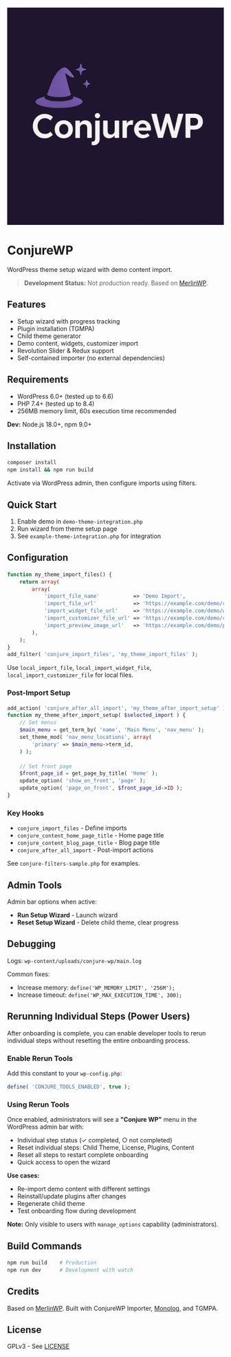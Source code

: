 ![ConjureWP](conjurewp.jpg)

# ConjureWP

WordPress theme setup wizard with demo content import.

> **Development Status:** Not production ready. Based on [MerlinWP](https://github.com/richtabor/MerlinWP).

## Features

-   Setup wizard with progress tracking
-   Plugin installation (TGMPA)
-   Child theme generator
-   Demo content, widgets, customizer import
-   Revolution Slider & Redux support
-   Self-contained importer (no external dependencies)

## Requirements

-   WordPress 6.0+ (tested up to 6.6)
-   PHP 7.4+ (tested up to 8.4)
-   256MB memory limit, 60s execution time recommended

**Dev:** Node.js 18.0+, npm 9.0+

## Installation

```bash
composer install
npm install && npm run build
```

Activate via WordPress admin, then configure imports using filters.

## Quick Start

1. Enable demo in `demo-theme-integration.php`
2. Run wizard from theme setup page
3. See `example-theme-integration.php` for integration

## Configuration

```php
function my_theme_import_files() {
    return array(
        array(
            'import_file_name'           => 'Demo Import',
            'import_file_url'            => 'https://example.com/demo/content.xml',
            'import_widget_file_url'     => 'https://example.com/demo/widgets.json',
            'import_customizer_file_url' => 'https://example.com/demo/customizer.dat',
            'import_preview_image_url'   => 'https://example.com/demo/preview.jpg',
        ),
    );
}
add_filter( 'conjure_import_files', 'my_theme_import_files' );
```

Use `local_import_file`, `local_import_widget_file`, `local_import_customizer_file` for local files.

### Post-Import Setup

```php
add_action( 'conjure_after_all_import', 'my_theme_after_import_setup' );
function my_theme_after_import_setup( $selected_import ) {
    // Set menus
    $main_menu = get_term_by( 'name', 'Main Menu', 'nav_menu' );
    set_theme_mod( 'nav_menu_locations', array(
        'primary' => $main_menu->term_id,
    ) );

    // Set front page
    $front_page_id = get_page_by_title( 'Home' );
    update_option( 'show_on_front', 'page' );
    update_option( 'page_on_front', $front_page_id->ID );
}
```

### Key Hooks

-   `conjure_import_files` - Define imports
-   `conjure_content_home_page_title` - Home page title
-   `conjure_content_blog_page_title` - Blog page title
-   `conjure_after_all_import` - Post-import actions

See `conjure-filters-sample.php` for examples.

## Admin Tools

Admin bar options when active:

-   **Run Setup Wizard** - Launch wizard
-   **Reset Setup Wizard** - Delete child theme, clear progress

## Debugging

Logs: `wp-content/uploads/conjure-wp/main.log`

Common fixes:

-   Increase memory: `define('WP_MEMORY_LIMIT', '256M');`
-   Increase timeout: `define('WP_MAX_EXECUTION_TIME', 300);`

## Rerunning Individual Steps (Power Users)

After onboarding is complete, you can enable developer tools to rerun individual steps without resetting the entire onboarding process.

### Enable Rerun Tools

Add this constant to your `wp-config.php`:

```php
define( 'CONJURE_TOOLS_ENABLED', true );
```

### Using Rerun Tools

Once enabled, administrators will see a **"Conjure WP"** menu in the WordPress admin bar with:

-   Individual step status (✓ completed, ○ not completed)
-   Reset individual steps: Child Theme, License, Plugins, Content
-   Reset all steps to restart complete onboarding
-   Quick access to open the wizard

**Use cases:**

-   Re-import demo content with different settings
-   Reinstall/update plugins after changes
-   Regenerate child theme
-   Test onboarding flow during development

**Note:** Only visible to users with `manage_options` capability (administrators).

## Build Commands

```bash
npm run build    # Production
npm run dev      # Development with watch
```

## Credits

Based on [MerlinWP](https://github.com/richtabor/MerlinWP). Built with ConjureWP Importer, [Monolog](https://github.com/Seldaek/monolog), and TGMPA.

## License

GPLv3 - See [LICENSE](LICENSE)
